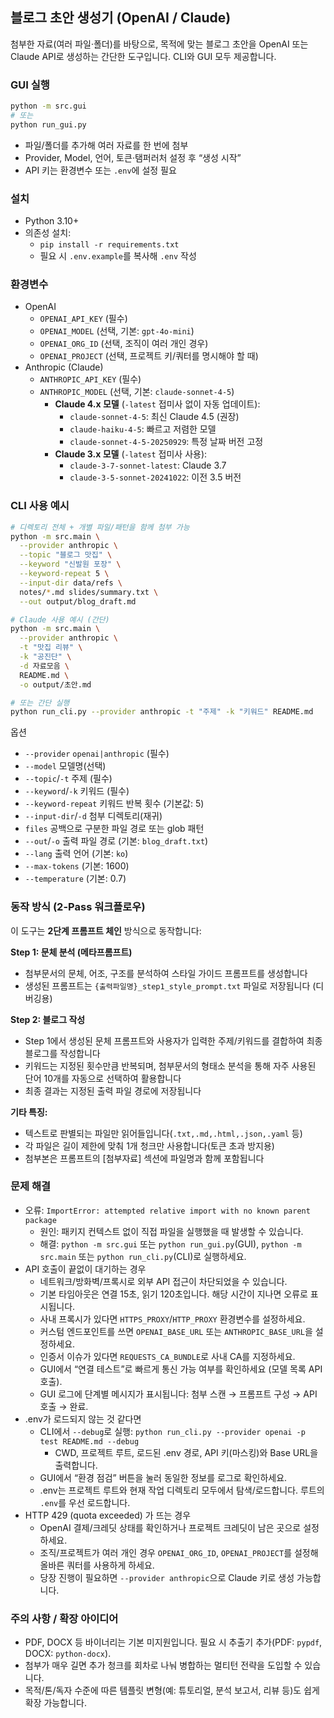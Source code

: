 ## 블로그 초안 생성기 (OpenAI / Claude)

첨부한 자료(여러 파일·폴더)를 바탕으로, 목적에 맞는 블로그 초안을 OpenAI 또는 Claude API로 생성하는 간단한 도구입니다. CLI와 GUI 모두 제공합니다.

### GUI 실행
```bash
python -m src.gui
# 또는
python run_gui.py
```
- 파일/폴더를 추가해 여러 자료를 한 번에 첨부
- Provider, Model, 언어, 토큰·탬퍼러처 설정 후 “생성 시작”
- API 키는 환경변수 또는 `.env`에 설정 필요

### 설치
- Python 3.10+
- 의존성 설치:
  - `pip install -r requirements.txt`
  - 필요 시 `.env.example`를 복사해 `.env` 작성

### 환경변수
- OpenAI
  - `OPENAI_API_KEY` (필수)
  - `OPENAI_MODEL` (선택, 기본: `gpt-4o-mini`)
  - `OPENAI_ORG_ID` (선택, 조직이 여러 개인 경우)
  - `OPENAI_PROJECT` (선택, 프로젝트 키/쿼터를 명시해야 할 때)
- Anthropic (Claude)
  - `ANTHROPIC_API_KEY` (필수)
  - `ANTHROPIC_MODEL` (선택, 기본: `claude-sonnet-4-5`)
    - **Claude 4.x 모델** (`-latest` 접미사 없이 자동 업데이트):
      - `claude-sonnet-4-5`: 최신 Claude 4.5 (권장)
      - `claude-haiku-4-5`: 빠르고 저렴한 모델
      - `claude-sonnet-4-5-20250929`: 특정 날짜 버전 고정
    - **Claude 3.x 모델** (`-latest` 접미사 사용):
      - `claude-3-7-sonnet-latest`: Claude 3.7
      - `claude-3-5-sonnet-20241022`: 이전 3.5 버전

### CLI 사용 예시
```bash
# 디렉토리 전체 + 개별 파일/패턴을 함께 첨부 가능
python -m src.main \
  --provider anthropic \
  --topic "블로그 맛집" \
  --keyword "신발원 포장" \
  --keyword-repeat 5 \
  --input-dir data/refs \
  notes/*.md slides/summary.txt \
  --out output/blog_draft.md

# Claude 사용 예시 (간단)
python -m src.main \
  --provider anthropic \
  -t "맛집 리뷰" \
  -k "공진단" \
  -d 자료모음 \
  README.md \
  -o output/초안.md

# 또는 간단 실행
python run_cli.py --provider anthropic -t "주제" -k "키워드" README.md
```

옵션
- `--provider` `openai|anthropic` (필수)
- `--model` 모델명(선택)
- `--topic`/`-t` 주제 (필수)
- `--keyword`/`-k` 키워드 (필수)
- `--keyword-repeat` 키워드 반복 횟수 (기본값: 5)
- `--input-dir`/`-d` 첨부 디렉토리(재귀)
- `files` 공백으로 구분한 파일 경로 또는 glob 패턴
- `--out`/`-o` 출력 파일 경로 (기본: `blog_draft.txt`)
- `--lang` 출력 언어 (기본: `ko`)
- `--max-tokens` (기본: 1600)
- `--temperature` (기본: 0.7)

### 동작 방식 (2-Pass 워크플로우)

이 도구는 **2단계 프롬프트 체인** 방식으로 동작합니다:

**Step 1: 문체 분석 (메타프롬프트)**
- 첨부문서의 문체, 어조, 구조를 분석하여 스타일 가이드 프롬프트를 생성합니다
- 생성된 프롬프트는 `{출력파일명}_step1_style_prompt.txt` 파일로 저장됩니다 (디버깅용)

**Step 2: 블로그 작성**
- Step 1에서 생성된 문체 프롬프트와 사용자가 입력한 주제/키워드를 결합하여 최종 블로그를 작성합니다
- 키워드는 지정된 횟수만큼 반복되며, 첨부문서의 형태소 분석을 통해 자주 사용된 단어 10개를 자동으로 선택하여 활용합니다
- 최종 결과는 지정된 출력 파일 경로에 저장됩니다

**기타 특징:**
- 텍스트로 판별되는 파일만 읽어들입니다(`.txt,.md,.html,.json,.yaml` 등)
- 각 파일은 길이 제한에 맞춰 1개 청크만 사용합니다(토큰 초과 방지용)
- 첨부본은 프롬프트의 [첨부자료] 섹션에 파일명과 함께 포함됩니다

### 문제 해결
- 오류: `ImportError: attempted relative import with no known parent package`
  - 원인: 패키지 컨텍스트 없이 직접 파일을 실행했을 때 발생할 수 있습니다.
  - 해결: `python -m src.gui` 또는 `python run_gui.py`(GUI), `python -m src.main` 또는 `python run_cli.py`(CLI)로 실행하세요.
- API 호출이 끝없이 대기하는 경우
  - 네트워크/방화벽/프록시로 외부 API 접근이 차단되었을 수 있습니다.
  - 기본 타임아웃은 연결 15초, 읽기 120초입니다. 해당 시간이 지나면 오류로 표시됩니다.
  - 사내 프록시가 있다면 `HTTPS_PROXY`/`HTTP_PROXY` 환경변수를 설정하세요.
  - 커스텀 엔드포인트를 쓰면 `OPENAI_BASE_URL` 또는 `ANTHROPIC_BASE_URL`을 설정하세요.
  - 인증서 이슈가 있다면 `REQUESTS_CA_BUNDLE`로 사내 CA를 지정하세요.
  - GUI에서 “연결 테스트”로 빠르게 통신 가능 여부를 확인하세요 (모델 목록 API 호출).
  - GUI 로그에 단계별 메시지가 표시됩니다: 첨부 스캔 → 프롬프트 구성 → API 호출 → 완료.
- .env가 로드되지 않는 것 같다면
  - CLI에서 `--debug`로 실행: `python run_cli.py --provider openai -p test README.md --debug`
    - CWD, 프로젝트 루트, 로드된 .env 경로, API 키(마스킹)와 Base URL을 출력합니다.
  - GUI에서 “환경 점검” 버튼을 눌러 동일한 정보를 로그로 확인하세요.
  - .env는 프로젝트 루트와 현재 작업 디렉토리 모두에서 탐색/로드합니다. 루트의 `.env`를 우선 로드합니다.
- HTTP 429 (quota exceeded) 가 뜨는 경우
  - OpenAI 결제/크레딧 상태를 확인하거나 프로젝트 크레딧이 남은 곳으로 설정하세요.
  - 조직/프로젝트가 여러 개인 경우 `OPENAI_ORG_ID`, `OPENAI_PROJECT`를 설정해 올바른 쿼터를 사용하게 하세요.
  - 당장 진행이 필요하면 `--provider anthropic`으로 Claude 키로 생성 가능합니다.

### 주의 사항 / 확장 아이디어
- PDF, DOCX 등 바이너리는 기본 미지원입니다. 필요 시 추출기 추가(PDF: `pypdf`, DOCX: `python-docx`).
- 첨부가 매우 길면 추가 청크를 회차로 나눠 병합하는 멀티턴 전략을 도입할 수 있습니다.
- 목적/톤/독자 수준에 따른 템플릿 변형(예: 튜토리얼, 분석 보고서, 리뷰 등)도 쉽게 확장 가능합니다.
